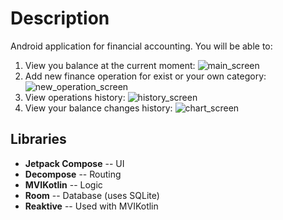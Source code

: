 # Description
Android application for financial accounting. 
You will be able to:

1. View you balance at the current moment:
   ![main_screen](screenshots/main_screen.png)
2. Add new finance operation for exist or your own category:
   ![new_operation_screen](screenshots/new_operation_screen.png)
3. View operations history:
   ![history_screen](screenshots/history_screen.png)
4. View your balance changes history:
   ![chart_screen](screenshots/chart_screen.png)


## Libraries
* **Jetpack Compose** -- UI
* **Decompose** -- Routing
* **MVIKotlin** -- Logic
* **Room** -- Database (uses SQLite)
* **Reaktive** -- Used with MVIKotlin